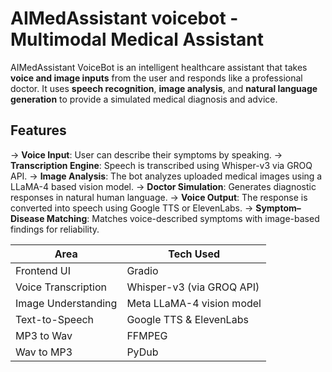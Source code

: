 # AIMedAssistant voicebot - Multimodal Medical Assistant

AIMedAssistant VoiceBot is an intelligent healthcare assistant that takes **voice and image inputs** from the user and responds like a professional doctor. It uses **speech recognition**, **image analysis**, and **natural language generation** to provide a simulated medical diagnosis and advice.

## Features
-> **Voice Input**: User can describe their symptoms by speaking.
-> **Transcription Engine**: Speech is transcribed using Whisper-v3 via GROQ API.
-> **Image Analysis**: The bot analyzes uploaded medical images using a LLaMA-4 based vision model.
-> **Doctor Simulation**: Generates diagnostic responses in natural human language.
-> **Voice Output**: The response is converted into speech using Google TTS or ElevenLabs.
-> **Symptom–Disease Matching**: Matches voice-described symptoms with image-based findings for reliability.


|          Area         |         Tech Used            |
|-----------------------|------------------------------|
| Frontend UI           | Gradio                       |
| Voice Transcription   | Whisper-v3 (via GROQ API)    |
| Image Understanding   | Meta LLaMA-4 vision model    |
| Text-to-Speech        | Google TTS & ElevenLabs      |
| MP3 to Wav            | FFMPEG                       |
| Wav to MP3            | PyDub                        |
